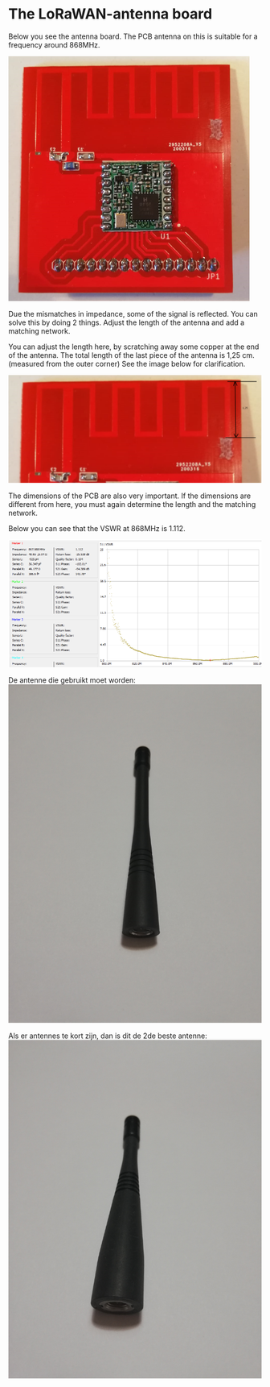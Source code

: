 # The LoRaWAN-antenna board

Below you see the antenna board. The PCB antenna on this is suitable for a frequency around 868MHz.

![Antenna board](./img/Antenna_board.png)

Due the mismatches in impedance, some of the signal is reflected. You can solve this by doing 2 things.
Adjust the length of the antenna and add a matching network.

You can adjust the length here, by scratching away some copper at the end of the antenna. The total length of the last piece of the antenna is 1,25 cm. (measured from the outer corner) See the image below for clarification.

![Antenna board](./img/distance.png)

The dimensions of the PCB are also very important. If the dimensions are different from here, you must again determine the length and the matching network.



Below you can see that the VSWR at 868MHz is 1.112.

![VSWR](./img/VSWR.png)


De antenne die gebruikt moet worden:
![](./img/antenne_868MHz.jpg)

Als er antennes te kort zijn, dan is dit de 2de beste antenne:
![](./img/antenne_backup_868MHz.jpg)